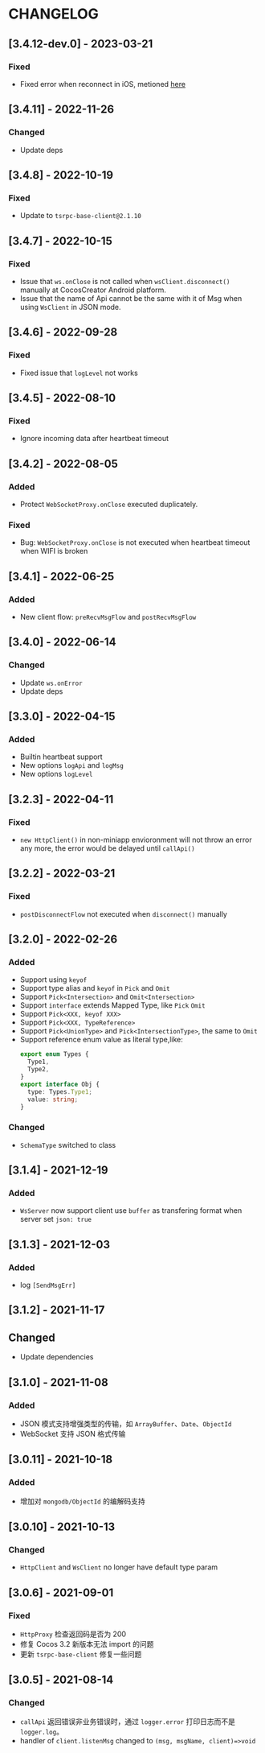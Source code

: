 # CHANGELOG

## [3.4.12-dev.0] - 2023-03-21

### Fixed

- Fixed error when reconnect in iOS, metioned [here](https://developers.weixin.qq.com/community/develop/doc/000400144bc200c468984764851c00)

## [3.4.11] - 2022-11-26

### Changed

- Update deps

## [3.4.8] - 2022-10-19

### Fixed

- Update to `tsrpc-base-client@2.1.10`

## [3.4.7] - 2022-10-15

### Fixed

- Issue that `ws.onClose` is not called when `wsClient.disconnect()` manually at CocosCreator Android platform.
- Issue that the name of Api cannot be the same with it of Msg when using `WsClient` in JSON mode.

## [3.4.6] - 2022-09-28

### Fixed

- Fixed issue that `logLevel` not works

## [3.4.5] - 2022-08-10

### Fixed

- Ignore incoming data after heartbeat timeout

## [3.4.2] - 2022-08-05

### Added

- Protect `WebSocketProxy.onClose` executed duplicately.

### Fixed

- Bug: `WebSocketProxy.onClose` is not executed when heartbeat timeout when WIFI is broken

## [3.4.1] - 2022-06-25

### Added

- New client flow: `preRecvMsgFlow` and `postRecvMsgFlow`

## [3.4.0] - 2022-06-14

### Changed

- Update `ws.onError`
- Update deps

## [3.3.0] - 2022-04-15

### Added

- Builtin heartbeat support
- New options `logApi` and `logMsg`
- New options `logLevel`

## [3.2.3] - 2022-04-11

### Fixed

- `new HttpClient()` in non-miniapp envioronment will not throw an error any more, the error would be delayed until `callApi()`

## [3.2.2] - 2022-03-21

### Fixed

- `postDisconnectFlow` not executed when `disconnect()` manually

## [3.2.0] - 2022-02-26

### Added

- Support using `keyof`
- Support type alias and `keyof` in `Pick` and `Omit`
- Support `Pick<Intersection>` and `Omit<Intersection>`
- Support `interface` extends Mapped Type, like `Pick` `Omit`
- Support `Pick<XXX, keyof XXX>`
- Support `Pick<XXX, TypeReference>`
- Support `Pick<UnionType>` and `Pick<IntersectionType>`, the same to `Omit`
- Support reference enum value as literal type,like:
  ```ts
  export enum Types {
    Type1,
    Type2,
  }
  export interface Obj {
    type: Types.Type1;
    value: string;
  }
  ```

### Changed

- `SchemaType` switched to class

## [3.1.4] - 2021-12-19

### Added

- `WsServer` now support client use `buffer` as transfering format when server set `json: true`

## [3.1.3] - 2021-12-03

### Added

- log `[SendMsgErr]`

## [3.1.2] - 2021-11-17

## Changed

- Update dependencies

## [3.1.0] - 2021-11-08

### Added

- JSON 模式支持增强类型的传输，如 `ArrayBuffer`、`Date`、`ObjectId`
- WebSocket 支持 JSON 格式传输

## [3.0.11] - 2021-10-18

### Added

- 增加对 `mongodb/ObjectId` 的编解码支持

## [3.0.10] - 2021-10-13

### Changed

- `HttpClient` and `WsClient` no longer have default type param

## [3.0.6] - 2021-09-01

### Fixed

- `HttpProxy` 检查返回码是否为 200
- 修复 Cocos 3.2 新版本无法 import 的问题
- 更新 `tsrpc-base-client` 修复一些问题

## [3.0.5] - 2021-08-14

### Changed

- `callApi` 返回错误非业务错误时，通过 `logger.error` 打印日志而不是 `logger.log`。
- handler of `client.listenMsg` changed to `(msg, msgName, client)=>void`
